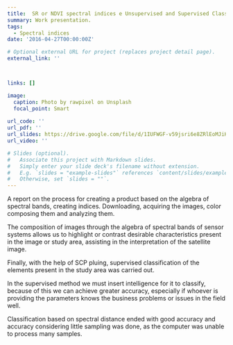 ```yaml
---
title:  SR or NDVI spectral indices e Unsupervised and Supervised Classification
summary: Work presentation. 
tags: 
  - Spectral indices
date: '2016-04-27T00:00:00Z'

# Optional external URL for project (replaces project detail page).
external_link: ''



links: []

image:
  caption: Photo by rawpixel on Unsplash
  focal_point: Smart
  
url_code: ''
url_pdf: ''
url_slides: https://drive.google.com/file/d/1IUFWGF-v59jsri6e8ZRlEoMJiKz0-otI/view?usp=sharing
url_video: ''

# Slides (optional).
#   Associate this project with Markdown slides.
#   Simply enter your slide deck's filename without extension.
#   E.g. `slides = "example-slides"` references `content/slides/example-slides.md`.
#   Otherwise, set `slides = ""`.
---
```


A report on the process for creating a product based on the algebra of spectral bands, creating indices. Downloading, acquiring the images, color composing them and analyzing them.

The composition of images through the algebra of spectral bands of sensor systems allows us to highlight or contrast desirable characteristics present in the image or study area, assisting in the interpretation of the satellite image.

Finally, with the help of SCP pluing, supervised classification of the elements present in the study area was carried out.

In the supervised method we must insert intelligence for it to classify, because of this we can achieve greater accuracy, especially if whoever is providing the parameters knows the business problems or issues in the field well.

Classification based on spectral distance ended with good accuracy and accuracy considering little sampling was done, as the computer was unable to process many samples.
